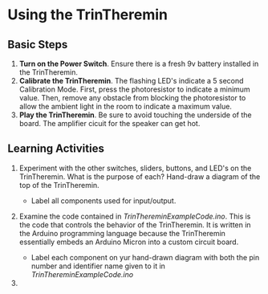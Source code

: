 # Using the TrinTheremin

## Basic Steps
1. **Turn on the Power Switch**. Ensure there is a fresh 9v battery installed in the TrinTheremin.
2. **Calibrate the TrinTheremin**. The flashing LED's indicate a 5 second Calibration Mode.  First, press the photoresistor to indicate a minimum value. Then, remove any obstacle from blocking the photoresistor to allow the ambient light in the room to indicate a maximum value.
3. **Play the TrinTheremin**. Be sure to avoid touching the underside of the board. The amplifier cicuit for the speaker can get hot.

## Learning Activities
1. Experiment with the other switches, sliders, buttons, and LED's on the TrinTheremin. What is the purpose of each? Hand-draw a diagram of the top of the TrinTheremin. 
   - Label all components used for input/output.

2. Examine the code contained in *TrinThereminExampleCode.ino*. This is the code that controls the behavior of the TrinTheremin. It is written in the Arduino programming language because the TrinTheremin essentially embeds an Arduino Micron into a custom circuit board. 
   - Label each component on yur hand-drawn diagram with both the pin number and identifier name given to it in *TrinThereminExampleCode.ino*

3. 

